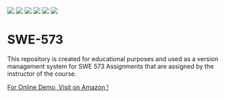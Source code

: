 <p align="left">
      <img src="https://img.shields.io/github/pipenv/locked/python-version/metabolize/rq-dashboard-on-heroku?color=red">
      <img src="https://img.shields.io/badge/Django-v2.0-blue">
      <img src="https://img.shields.io/badge/Bootstrap-v4.0-yellow">
      <img src="https://img.shields.io/badge/JQuery-v3.4.1-orange">
      <img src="https://img.shields.io/badge/Datatables-v1.10.20-blue">
      <img src="https://img.shields.io/badge/LICENSE-MIT-red">
</p> 

# SWE-573
This repository is created for educational purposes and used as a version management system for SWE 573 Assignments that are assigned by the instructor of the course.

<p><a href="http://3.16.46.193">For Online Demo, Visit on Amazon !</a></p>
